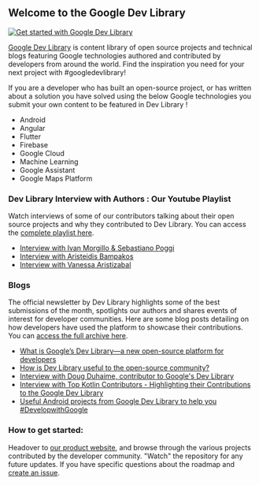 ## Welcome to the Google Dev Library

[![Get started with Google Dev Library](https://img.youtube.com/vi/XrIuuJ6YFzY/0.jpg)](https://youtu.be/XrIuuJ6YFzY)

[Google Dev Library](https://devlibrary.withgoogle.com) is content library of open source projects and technical blogs featuring Google technologies authored and contributed by developers from around the world. Find the inspiration you need for your next project with #googledevlibrary!

If you are a developer who has built an open-source project, or has written about a solution you have solved using the below Google technologies you submit your own content to be featured in Dev Library !

- Android
- Angular
- Flutter
- Firebase
- Google Cloud
- Machine Learning
- Google Assistant
- Google Maps Platform

### Dev Library Interview with Authors : Our Youtube Playlist
Watch interviews of some of our contributors talking about their open source projects and why they contributed to Dev Library. You can access the [complete playlist here](https://youtube.com/playlist?list=PLxNYxgaZ8RseRNZYtcMBq6SfAuQkE0Fci). 

- [Interview with Ivan Morgillo & Sebastiano Poggi](https://youtu.be/1K1O_WzNt9Y)
- [Interview with Aristeidis Bampakos](https://youtu.be/gMh2z98af-E)
- [Interview with Vanessa Aristizabal](https://youtu.be/Qd1A6JnEcuA)


### Blogs
The official newsletter by Dev Library highlights some of the best submissions of the month, spotlights our authors and shares events of interest for developer communities. Here are some blog posts detailing on how developers have used the platform to showcase their contributions. You can [access the full archive here](https://developers.googleblog.com/search/label/Google%20Dev%20Library). 

- [What is Google’s Dev Library––a new open-source platform for developers](https://developers.googleblog.com/2021/10/what-is-the-dev-library.html)
- [How is Dev Library useful to the open-source community?](https://developers.googleblog.com/2022/04/dev-library-open-source.html)
- [Interview with Doug Duhaime, contributor to Google's Dev Library](https://developers.googleblog.com/2022/10/interview-with-doug-duhaime-contributor-to-google-dev-library.html)
- [Interview with Top Kotlin Contributors - Highlighting their Contributions to the Google Dev Library](https://developers.googleblog.com/2023/02/interview-with-top-kotlin-contributors-google-dev-library.html)
- [Useful Android projects from Google Dev Library to help you #DevelopwithGoogle](https://developers.googleblog.com/2023/01/useful-android-projects-from-google-dev-library-to-help-you-develop-with-google.html)

### How to get started: 

Headover to [our product website](https://devlibrary.withgoogle.com/), and browse through the various projects contributed by the developer community. 
 "Watch" the repository for any future updates. If you have specific questions about the roadmap and [create an issue](https://github.com/google/devlibrary/issues).
